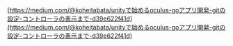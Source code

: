 
[https://medium.com/@koheitabata/unityで始めるoculus-goアプリ開発-gitの設定-コントローラの表示まで-d39e622f41d](https://medium.com/@koheitabata/unityで始めるoculus-goアプリ開発-gitの設定-コントローラの表示まで-d39e622f41d)
